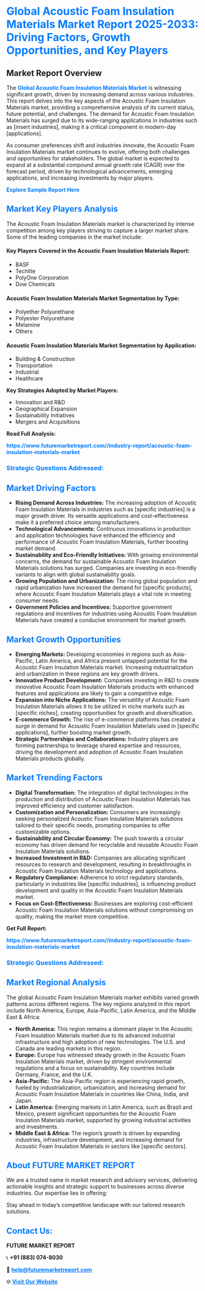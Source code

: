 <h1 style="color: #007BFF;">Global Acoustic Foam Insulation Materials Market Report 2025-2033: Driving Factors, Growth Opportunities, and Key Players</h1>

<section id="overview">
<h2>Market Report Overview</h2>
<p>The <a href="https://www.futuremarketreport.com//industry-report/acoustic-foam-insulation-materials-market" style="color: #007BFF; text-decoration: none;"><strong>Global Acoustic Foam Insulation Materials Market</strong></a> is witnessing significant growth, driven by increasing demand across various industries. This report delves into the key aspects of the Acoustic Foam Insulation Materials market, providing a comprehensive analysis of its current status, future potential, and challenges. The demand for Acoustic Foam Insulation Materials has surged due to its wide-ranging applications in industries such as [insert industries], making it a critical component in modern-day [applications].</p>
<p>As consumer preferences shift and industries innovate, the Acoustic Foam Insulation Materials market continues to evolve, offering both challenges and opportunities for stakeholders. The global market is expected to expand at a substantial compound annual growth rate (CAGR) over the forecast period, driven by technological advancements, emerging applications, and increasing investments by major players.</p>
</section>

<section id="overview">
<p><a href="https://www.futuremarketreport.com//request-sample/reportId=83243" style="color: #007BFF; text-decoration: none;"><strong>Explore Sample Report Here</strong></a></p>
</section>

<section id="key-players">
<h2 style="color: #007BFF;">Market Key Players Analysis</h2>
<p>The Acoustic Foam Insulation Materials market is characterized by intense competition among key players striving to capture a larger market share. Some of the leading companies in the market include:</p>
<h4>Key Players Covered in the Acoustic Foam Insulation Materials Report:</h4>
<ul><li>BASF</li><li>Techlite</li><li>PolyOne Corporation</li><li>Dow Chemicals</li></ul>
<h4>Acoustic Foam Insulation Materials Market Segmentation by Type:</h4>
<ul><li>Polyether Polyurethane</li><li>Polyester Polyurethane</li><li>Melamine</li><li>Others</li></ul>

<h4>Acoustic Foam Insulation Materials Market Segmentation by Application:</h4>
<ul><li>Building &amp; Construction</li><li>Transportation</li><li>Industrial</li><li>Healthcare</li></ul>
<p><strong>Key Strategies Adopted by Market Players:</strong></p>
<ul>
<li>Innovation and R&D</li>
<li>Geographical Expansion</li>
<li>Sustainability Initiatives</li>
<li>Mergers and Acquisitions</li>
</ul>
</section>

<section>
<p><strong>Read Full Analysis: </strong></p><a href="https://www.futuremarketreport.com//industry-report/acoustic-foam-insulation-materials-market" style="color: #007BFF; text-decoration: none;"><strong>https://www.futuremarketreport.com//industry-report/acoustic-foam-insulation-materials-market</strong></a>
<h3 style="color: #007BFF;">Strategic Questions Addressed:</h3>
</section>

<section id="driving-factors">
<h2 style="color: #007BFF;">Market Driving Factors</h2>
<ul>
<li><strong>Rising Demand Across Industries:</strong> The increasing adoption of Acoustic Foam Insulation Materials in industries such as [specific industries] is a major growth driver. Its versatile applications and cost-effectiveness make it a preferred choice among manufacturers.</li>
<li><strong>Technological Advancements:</strong> Continuous innovations in production and application technologies have enhanced the efficiency and performance of Acoustic Foam Insulation Materials, further boosting market demand.</li>
<li><strong>Sustainability and Eco-Friendly Initiatives:</strong> With growing environmental concerns, the demand for sustainable Acoustic Foam Insulation Materials solutions has surged. Companies are investing in eco-friendly variants to align with global sustainability goals.</li>
<li><strong>Growing Population and Urbanization:</strong> The rising global population and rapid urbanization have increased the demand for [specific products], where Acoustic Foam Insulation Materials plays a vital role in meeting consumer needs.</li>
<li><strong>Government Policies and Incentives:</strong> Supportive government regulations and incentives for industries using Acoustic Foam Insulation Materials have created a conducive environment for market growth.</li>
</ul>
</section>

<section id="growth-opportunities">
<h2 style="color: #007BFF;">Market Growth Opportunities</h2>
<ul>
<li><strong>Emerging Markets:</strong> Developing economies in regions such as Asia-Pacific, Latin America, and Africa present untapped potential for the Acoustic Foam Insulation Materials market. Increasing industrialization and urbanization in these regions are key growth drivers.</li>
<li><strong>Innovative Product Development:</strong> Companies investing in R&D to create innovative Acoustic Foam Insulation Materials products with enhanced features and applications are likely to gain a competitive edge.</li>
<li><strong>Expansion into Niche Applications:</strong> The versatility of Acoustic Foam Insulation Materials allows it to be utilized in niche markets such as [specific niches], creating opportunities for growth and diversification.</li>
<li><strong>E-commerce Growth:</strong> The rise of e-commerce platforms has created a surge in demand for Acoustic Foam Insulation Materials used in [specific applications], further boosting market growth.</li>
<li><strong>Strategic Partnerships and Collaborations:</strong> Industry players are forming partnerships to leverage shared expertise and resources, driving the development and adoption of Acoustic Foam Insulation Materials products globally.</li>
</ul>
</section>

<section id="trending-factors">
<h2 style="color: #007BFF;">Market Trending Factors</h2>
<ul>
<li><strong>Digital Transformation:</strong> The integration of digital technologies in the production and distribution of Acoustic Foam Insulation Materials has improved efficiency and customer satisfaction.</li>
<li><strong>Customization and Personalization:</strong> Consumers are increasingly seeking personalized Acoustic Foam Insulation Materials solutions tailored to their specific needs, prompting companies to offer customizable options.</li>
<li><strong>Sustainability and Circular Economy:</strong> The push towards a circular economy has driven demand for recyclable and reusable Acoustic Foam Insulation Materials solutions.</li>
<li><strong>Increased Investment in R&D:</strong> Companies are allocating significant resources to research and development, resulting in breakthroughs in Acoustic Foam Insulation Materials technology and applications.</li>
<li><strong>Regulatory Compliance:</strong> Adherence to strict regulatory standards, particularly in industries like [specific industries], is influencing product development and quality in the Acoustic Foam Insulation Materials market.</li>
<li><strong>Focus on Cost-Effectiveness:</strong> Businesses are exploring cost-efficient Acoustic Foam Insulation Materials solutions without compromising on quality, making the market more competitive.</li>
</ul>
</section>

<section>
<p><strong>Get Full Report: </strong></p><a href="https://www.futuremarketreport.com//industry-report/acoustic-foam-insulation-materials-market" style="color: #007BFF; text-decoration: none;"><strong>https://www.futuremarketreport.com//industry-report/acoustic-foam-insulation-materials-market</strong></a>
<h3 style="color: #007BFF;">Strategic Questions Addressed:</h3>
</section>


<section id="regional-analysis">
<h2 style="color: #007BFF;">Market Regional Analysis</h2>
<p>The global Acoustic Foam Insulation Materials market exhibits varied growth patterns across different regions. The key regions analyzed in this report include North America, Europe, Asia-Pacific, Latin America, and the Middle East & Africa:</p>
<ul>
<li><strong>North America:</strong> This region remains a dominant player in the Acoustic Foam Insulation Materials market due to its advanced industrial infrastructure and high adoption of new technologies. The U.S. and Canada are leading markets in this region.</li>
<li><strong>Europe:</strong> Europe has witnessed steady growth in the Acoustic Foam Insulation Materials market, driven by stringent environmental regulations and a focus on sustainability. Key countries include Germany, France, and the U.K.</li>
<li><strong>Asia-Pacific:</strong> The Asia-Pacific region is experiencing rapid growth, fueled by industrialization, urbanization, and increasing demand for Acoustic Foam Insulation Materials in countries like China, India, and Japan.</li>
<li><strong>Latin America:</strong> Emerging markets in Latin America, such as Brazil and Mexico, present significant opportunities for the Acoustic Foam Insulation Materials market, supported by growing industrial activities and investments.</li>
<li><strong>Middle East & Africa:</strong> The region’s growth is driven by expanding industries, infrastructure development, and increasing demand for Acoustic Foam Insulation Materials in sectors like [specific sectors].</li>
</ul>
</section>

<footer>
<h2 style="color: #007BFF;">About FUTURE MARKET REPORT</h2>
<p>We are a trusted name in market research and advisory services, delivering actionable insights and strategic support to businesses across diverse industries. Our expertise lies in offering:</p>

<p>Stay ahead in today’s competitive landscape with our tailored research solutions.</p>

<h2 style="color: #007BFF;">Contact Us:</h2>
<p><strong>FUTURE MARKET REPORT</strong></p>
<p>📞 <strong>+91 (883) 074-8030</strong></p>
<p>📧 <strong><a href="mailto:help@futuremarketreport.com" style="color: #007BFF;">help@futuremarketreport.com</a></strong></p>
<p>🌐 <strong><a href="https://www.futuremarketreport.com/" style="color: #007BFF;">Visit Our Website</a></strong></p>
</footer>